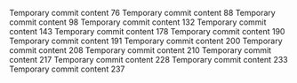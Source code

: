 Temporary commit content 76
Temporary commit content 88
Temporary commit content 98
Temporary commit content 132
Temporary commit content 143
Temporary commit content 178
Temporary commit content 190
Temporary commit content 191
Temporary commit content 200
Temporary commit content 208
Temporary commit content 210
Temporary commit content 217
Temporary commit content 228
Temporary commit content 233
Temporary commit content 237
